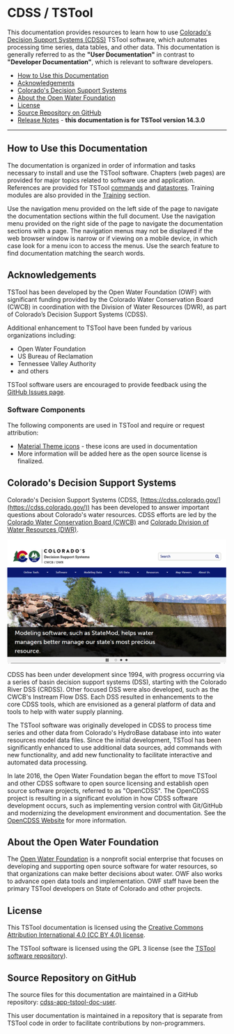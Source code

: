 # CDSS / TSTool #

This documentation provides resources to learn how to use
[Colorado's Decision Support Systems (CDSS)](https://cdss.colorado.gov/) TSTool software,
which automates processing time series, data tables, and other data.
This documentation is generally referred to as the **"User Documentation"** in contrast to
**"Developer Documentation"**, which is relevant to software developers.

* [How to Use this Documentation](#how-to-use-this-documentation)
* [Acknowledgements](#acknowledgements)
* [Colorado's Decision Support Systems](#colorados-decision-support-systems)
* [About the Open Water Foundation](#about-the-open-water-foundation)
* [License](#license)
* [Source Repository on GitHub](#source-repository-on-github)
* [Release Notes](appendix-release-notes/release-notes-14.md) - **this documentation is for TSTool version 14.3.0**

----------------

## How to Use this Documentation ##

The documentation is organized in order of information and tasks necessary to install and use the TSTool software.
Chapters (web pages) are provided for major topics related to software use and application.
References are provided for TSTool [commands](command-ref/overview.md) and [datastores](datastore-ref/overview.md).
Training modules are also provided in the [Training](training/overview.md) section.

Use the navigation menu provided on the left side of the page to navigate the documentation sections within the full document.
Use the navigation menu provided on the right side of the page to navigate the documentation sections with a page.
The navigation menus may not be displayed if the web browser window is narrow or if viewing on a mobile device,
in which case look for a menu icon to access the menus.
Use the search feature to find documentation matching the search words.

## Acknowledgements

TSTool has been developed by the Open Water Foundation (OWF) with significant
funding provided by the Colorado Water Conservation Board (CWCB)
in coordination with the Division of Water Resources (DWR),
as part of Colorado’s Decision Support Systems (CDSS).

Additional enhancement to TSTool have been funded by various organizations including:

* Open Water Foundation
* US Bureau of Reclamation
* Tennessee Valley Authority
* and others

TSTool software users are encouraged to provide feedback using the
[GitHub Issues page](https://github.com/OpenCDSS/cdss-app-tstool-main/issues).

### Software Components

The following components are used in TSTool and require or request attribution:

* [Material Theme icons](https://material.io/icons/) - these icons are used in documentation
* More information will be added here as the open source license is finalized.

## Colorado's Decision Support Systems ##

Colorado's Decision Support Systems (CDSS, [https://cdss.colorado.gov/](https://cdss.colorado.gov/))
has been developed to answer important questions about Colorado's water resources.
CDSS efforts are led by the [Colorado Water Conservation Board (CWCB)](http://cwcb.state.co.us)
and [Colorado Division of Water Resources (DWR)](http://water.state.co.us).

![CDSS Website](index-images/CDSS-website.png)

CDSS has been under development since 1994, with progress occurring via a series of basin
decision support systems (DSS), starting with the Colorado River DSS (CRDSS).
Other focused DSS were also developed, such as the CWCB's Instream Flow DSS.
Each DSS resulted in enhancements to the core CDSS tools,
which are envisioned as a general platform of data and tools to help with water supply planning.

The TSTool software was originally developed in CDSS to process time series and other data
from Colorado's HydroBase database into into water resources model data files.
Since the initial development, TSTool has been significantly enhanced to use additional data sources,
add commands with new functionality, and add new functionality to facilitate interactive
and automated data processing.

In late 2016, the Open Water Foundation began the effort to move TSTool and other CDSS software to open source licensing
and establish open source software projects, referred to as "OpenCDSS".
The OpenCDSS project is resulting in a significant evolution in how CDSS software development occurs,
such as implementing version control with Git/GitHub and modernizing the development environment and documentation.
See the [OpenCDSS Website](http://opencdss.state.co.us/opencdss/) for more information.

## About the Open Water Foundation ##

The [Open Water Foundation](http://openwaterfoundation.org) is a nonprofit social enterprise that focuses
on developing and supporting open source software for water resources,
so that organizations can make better decisions about water.
OWF also works to advance open data tools and implementation.
OWF staff have been the primary TSTool developers on State of Colorado and other projects.

## License ##

This TSTool documentation is licensed using the
[Creative Commons Attribution International 4.0 (CC BY 4.0) license](https://creativecommons.org/licenses/by/4.0/).

The TSTool software is licensed using the GPL 3 license (see the [TSTool software repository](https://github.com/OpenCDSS/cdss-app-tstool-main)).

## Source Repository on GitHub ##

The source files for this documentation are maintained in a GitHub repository:
[cdss-app-tstool-doc-user](https://github.com/OpenCDSS/cdss-app-tstool-doc-user).

This user documentation is maintained in a repository that is separate from TSTool code
in order to facilitate contributions by non-programmers.

